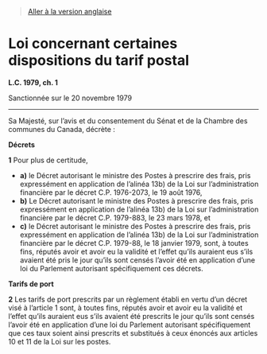 > [Aller à la version anglaise](/en/Acts/Statutes%20of%20Canada/1979/c.%201.md)

# Loi concernant certaines dispositions du tarif postal

**L.C. 1979, ch. 1**


Sanctionnée sur le 20 novembre 1979

----------



Sa Majesté, sur l’avis et du consentement du Sénat et de la Chambre des communes du Canada, décrète :






**Décrets**

**1** Pour plus de certitude,
- **a)** le Décret autorisant le ministre des Postes à prescrire des frais, pris expressément en application de l’alinéa 13b) de la Loi sur l’administration financière par le décret C.P. 1976-2073, le 19 août 1976,
- **b)** Le Décret autorisant le ministre des Postes à prescrire des frais, pris expressément en application de l’alinéa 13b) de la Loi sur l’administration financière par le décret C.P. 1979-883, le 23 mars 1978, et
- **c)** le Décret autorisant le ministre des Postes à prescrire des frais, pris expressément en application de l’alinéa 13b) de la Loi sur l’administration financière par le décret C.P. 1979-88, le 18 janvier 1979,
sont, à toutes fins, réputés avoir et avoir eu la validité et l’effet qu’ils auraient eus s’ils avaient été pris le jour qu’ils sont censés l’avoir été en application d’une loi du Parlement autorisant spécifiquement ces décrets.




**Tarifs de port**

**2** Les tarifs de port prescrits par un règlement établi en vertu d’un décret visé à l’article 1 sont, à toutes fins, réputés avoir et avoir eu la validité et l’effet qu’ils auraient eus s’ils avaient été prescrits le jour qu’ils sont censés l’avoir été en application d’une loi du Parlement autorisant spécifiquement que ces taux soient ainsi prescrits et substitués à ceux énoncés aux articles 10 et 11 de la Loi sur les postes.


